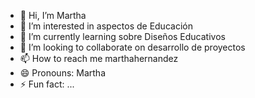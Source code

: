 - 👋 Hi, I’m Martha
- 👀 I’m interested in aspectos de Educación 
- 🌱 I’m currently learning sobre Diseños Educativos 
- 💞️ I’m looking to collaborate on desarrollo de proyectos
- 📫 How to reach me marthahernandez
- 😄 Pronouns: Martha
- ⚡ Fun fact: ...

<!---
MarthaHM/MarthaHM is a ✨ special ✨ repository because its `README.md` (this file) appears on your GitHub profile.
You can click the Preview link to take a look at your changes.
--->
